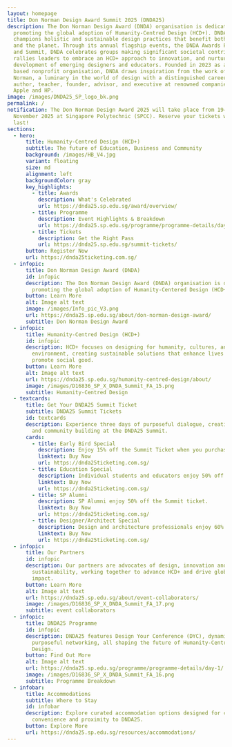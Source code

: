 ```yaml
---
layout: homepage
title: Don Norman Design Award Summit 2025 (DNDA25)
description: The Don Norman Design Award (DNDA) organisation is dedicated to
  promoting the global adoption of Humanity-Centred Design (HCD+). DNDA
  champions holistic and sustainable design practices that benefit both society
  and the planet. Through its annual flagship events, the DNDA Awards Program
  and Summit, DNDA celebrates groups making significant societal contributions,
  rallies leaders to embrace an HCD+ approach to innovation, and nurtures the
  development of emerging designers and educators. Founded in 2023 as a U.S.
  based nonprofit organisation, DNDA draws inspiration from the work of Don
  Norman, a luminary in the world of design with a distinguished career as an
  author, teacher, founder, advisor, and executive at renowned companies such as
  Apple and HP.
image: /images/DNDA25_SP_logo_bk.png
permalink: /
notification: The Don Norman Design Award 2025 will take place from 19–21
  November 2025 at Singapore Polytechnic (SPCC). Reserve your tickets while they
  last!
sections:
  - hero:
      title: Humanity-Centred Design (HCD+)
      subtitle: The future of Education, Business and Community
      background: /images/HB_V4.jpg
      variant: floating
      size: md
      alignment: left
      backgroundColor: gray
      key_highlights:
        - title: Awards
          description: What's Celebrated
          url: https://dnda25.sp.edu.sg/award/overview/
        - title: Programme
          description: Event Highlights & Breakdown
          url: https://dnda25.sp.edu.sg/programme/programme-details/day-1/
        - title: Tickets
          description: Get the Right Pass
          url: https://dnda25.sp.edu.sg/summit-tickets/
      button: Register Now
      url: https://dnda25ticketing.com.sg/
  - infopic:
      title: Don Norman Design Award (DNDA)
      id: infopic
      description: The Don Norman Design Award (DNDA) organisation is dedicated to
        promoting the global adoption of Humanity-Centered Design (HCD+).
      button: Learn More
      alt: Image alt text
      image: /images/Info_pic_V3.png
      url: https://dnda25.sp.edu.sg/about/don-norman-design-award/
      subtitle: Don Norman Design Award
  - infopic:
      title: Humanity-Centred Design (HCD+)
      id: infopic
      description: HCD+ focuses on designing for humanity, cultures, and the
        environment, creating sustainable solutions that enhance lives and
        promote social good.
      button: Learn More
      alt: Image alt text
      url: https://dnda25.sp.edu.sg/humanity-centred-design/about/
      image: /images/D16836_SP_X_DNDA_Summit_FA_15.png
      subtitle: Humanity-Centred Design
  - textcards:
      title: Get Your DNDA25 Summit Ticket
      subtitle: DNDA25 Summit Tickets
      id: textcards
      description: Experience three days of purposeful dialogue, creative exploration
        and community building at the DNDA25 Summit.
      cards:
        - title: Early Bird Special
          description: Enjoy 15% off the Summit Ticket when you purchase early.
          linktext: Buy Now
          url: https://dnda25ticketing.com.sg/
        - title: Education Special
          description: Individual students and educators enjoy 50% off the Summit Ticket.
          linktext: Buy Now
          url: https://dnda25ticketing.com.sg/
        - title: SP Alumni
          description: SP Alumni enjoy 50% off the Summit ticket.
          linktext: Buy Now
          url: https://dnda25ticketing.com.sg/
        - title: Designer/Architect Special
          description: Design and architecture professionals enjoy 60% off Summit tickets.
          linktext: Buy Now
          url: https://dnda25ticketing.com.sg/
  - infopic:
      title: Our Partners
      id: infopic
      description: Our partners are advocates of design, innovation and
        sustainability, working together to advance HCD+ and drive global
        impact.
      button: Learn More
      alt: Image alt text
      url: https://dnda25.sp.edu.sg/about/event-collaborators/
      image: /images/D16836_SP_X_DNDA_Summit_FA_17.png
      subtitle: event collaborators
  - infopic:
      title: DNDA25 Programme
      id: infopic
      description: DNDA25 features Design Your Conference (DYC), dynamic panels and
        purposeful networking, all shaping the future of Humanity-Centred
        Design.
      button: Find Out More
      alt: Image alt text
      url: https://dnda25.sp.edu.sg/programme/programme-details/day-1/
      image: /images/D16836_SP_X_DNDA_Summit_FA_16.png
      subtitle: Programme Breakdown
  - infobar:
      title: Accommodations
      subtitle: Where to Stay
      id: infobar
      description: Explore curated accommodation options designed for comfort,
        convenience and proximity to DNDA25.
      button: Explore More
      url: https://dnda25.sp.edu.sg/resources/accommodations/
---
```

